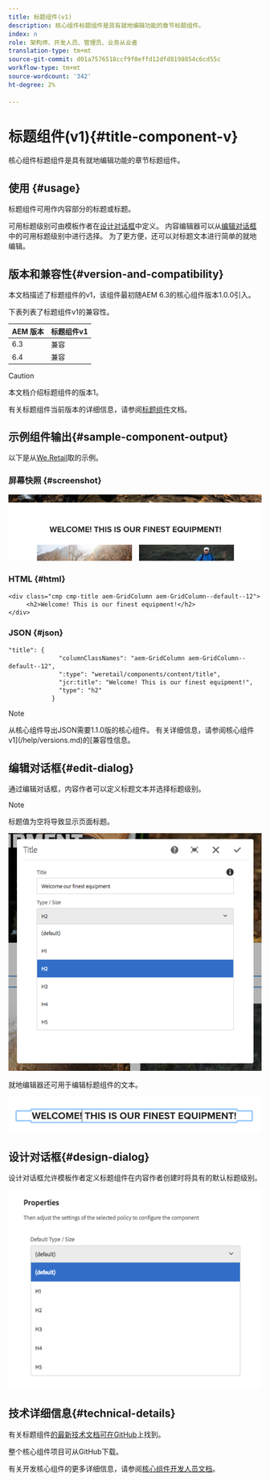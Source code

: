 ```yaml
---
title: 标题组件(v1)
description: 核心组件标题组件是具有就地编辑功能的章节标题组件。
index: n
role: 架构师、开发人员、管理员、业务从业者
translation-type: tm+mt
source-git-commit: d01a7576518ccf9f0effd12dfd8198854c6cd55c
workflow-type: tm+mt
source-wordcount: '342'
ht-degree: 2%

---
```



# 标题组件(v1){#title-component-v}

核心组件标题组件是具有就地编辑功能的章节标题组件。

## 使用 {#usage}

标题组件可用作内容部分的标题或标题。

可用标题级别可由模板作者在[设计对话框](#design-dialog)中定义。 内容编辑器可以从[编辑对话框](#edit-dialog)中的可用标题级别中进行选择。 为了更方便，还可以对标题文本进行简单的就地编辑。

## 版本和兼容性{#version-and-compatibility}

本文档描述了标题组件的v1，该组件最初随AEM 6.3的核心组件版本1.0.0引入。

下表列表了标题组件v1的兼容性。

| AEM 版本 | 标题组件v1 |
|--- |--- |
| 6.3 | 兼容 |
| 6.4 | 兼容 |

>[!CAUTION]
>
>本文档介绍标题组件的版本1。
>
>有关标题组件当前版本的详细信息，请参阅[标题组件](/help/components/title.md)文档。

## 示例组件输出{#sample-component-output}

以下是从[We.Retail](https://helpx.adobe.com/experience-manager/6-4/sites/developing/using/we-retail.html)取的示例。

### 屏幕快照 {#screenshot}

![](/help/assets/chlimage_1-36.png)

### HTML {#html}

```
<div class="cmp cmp-title aem-GridColumn aem-GridColumn--default--12">
     <h2>Welcome! This is our finest equipment!</h2>
</div>
```

### JSON {#json}

```
"title": {
              "columnClassNames": "aem-GridColumn aem-GridColumn--default--12",
              ":type": "weretail/components/content/title",
              "jcr:title": "Welcome! This is our finest equipment!",
              "type": "h2"
            }
```

>[!NOTE]
>
>从核心组件导出JSON需要1.1.0版的核心组件。 有关详细信息，请参阅核心组件v1](/help/versions.md)的[兼容性信息。

## 编辑对话框{#edit-dialog}

通过编辑对话框，内容作者可以定义标题文本并选择标题级别。

>[!NOTE]
>
>标题值为空将导致显示页面标题。

![](/help/assets/chlimage_1-91.png)

就地编辑器还可用于编辑标题组件的文本。

![](/help/assets/chlimage_1-37.png)

## 设计对话框{#design-dialog}

设计对话框允许模板作者定义标题组件在内容作者创建时将具有的默认标题级别。

![](/help/assets/chlimage_1-92.png)

## 技术详细信息{#technical-details}

有关标题组件[的最新技术文档可在GitHub](https://github.com/adobe/aem-core-wcm-components/tree/master/content/src/content/jcr_root/apps/core/wcm/components/title/v1/title)上找到。

整个核心组件项目可从GitHub下载。

有关开发核心组件的更多详细信息，请参阅[核心组件开发人员文档](/help/developing/overview.md)。

